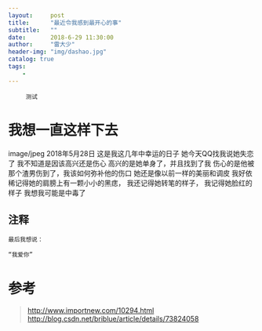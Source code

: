 ```yaml
---
layout:     post
title:      "最近令我感到最开心的事"
subtitle:   ""
date:       2018-6-29 11:30:00
author:     "雷大少"
header-img: "img/dashao.jpg"
catalog: true
tags:
    - 
---
```




         测试
# 我想一直这样下去

 image/jpeg
2018年5月28日
这是我这几年中幸运的日子
她今天QQ找我说她失恋了
我不知道是因该高兴还是伤心
高兴的是她单身了，并且找到了我
伤心的是他被那个渣男伤到了，我该如何弥补他的伤口
她还是像以前一样的美丽和调皮
我好依稀记得她的肩膀上有一颗小小的黑痣，
我还记得她转笔的样子，
我记得她脸红的样子
我想我可能是中毒了

                  

## 注释
   

	
	最后我想说：
	
	“我爱你” 
      
# 参考

>  http://www.importnew.com/10294.html
> http://blog.csdn.net/briblue/article/details/73824058